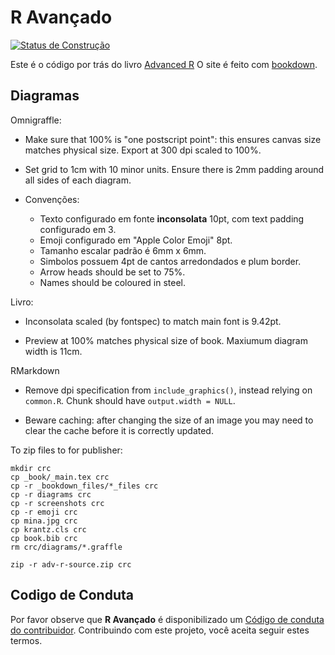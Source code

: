 #  R Avançado

[![Status de Construção](https://travis-ci.org/hadley/adv-r.svg?branch=master)](https://travis-ci.org/hadley/adv-r)

Este é o código por trás do livro [Advanced R](http://adv-r.hadley.nz)
O site é feito com [bookdown](https://bookdown.org/yihui/bookdown/).

## Diagramas

Omnigraffle:
  
* Make sure that 100% is "one postscript point": this ensures canvas
  size matches physical size. Export at 300 dpi scaled to 100%.

* Set grid to 1cm with 10 minor units. Ensure there is 2mm padding around
  all sides of each diagram.

* Convenções:
    * Texto configurado em fonte **inconsolata** 10pt, com text padding configurado em 3. 
    * Emoji configurado em "Apple Color Emoji" 8pt.
    * Tamanho escalar padrão é 6mm x 6mm.
    * Simbolos possuem 4pt de cantos arredondados e plum border.
    * Arrow heads should be set to 75%.
    * Names should be coloured in steel.

Livro:

* Inconsolata scaled (by fontspec) to match main font is 9.42pt.

* Preview at 100% matches physical size of book. Maxiumum diagram width is 11cm.

RMarkdown

* Remove dpi specification from `include_graphics()`, instead relying
  on `common.R`. Chunk should have `output.width = NULL`.

* Beware caching: after changing the size of an image you may need to
  clear the cache before it is correctly updated.

To zip files to for publisher:

```
mkdir crc
cp _book/_main.tex crc
cp -r _bookdown_files/*_files crc
cp -r diagrams crc
cp -r screenshots crc
cp -r emoji crc
cp mina.jpg crc
cp krantz.cls crc
cp book.bib crc
rm crc/diagrams/*.graffle

zip -r adv-r-source.zip crc
```

## Codigo de Conduta

Por favor observe que **R Avançado** é disponibilizado um [Código de conduta do contribuidor](CODE_OF_CONDUCT.md).
Contribuindo com este projeto, você aceita seguir estes termos.

